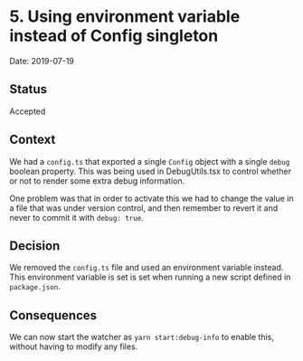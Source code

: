 # 5. Using environment variable instead of Config singleton

Date: 2019-07-19

## Status

Accepted

## Context

We had a `config.ts` that exported a single `Config` object with a single `debug` boolean property.
This was being used in DebugUtils.tsx to control whether or not to render some extra debug information.

One problem was that in order to activate this we had to change the value in a file that was under version control, and then remember to revert it and never to commit it with `debug: true`.

## Decision

We removed the `config.ts` file and used an environment variable instead. This environment variable is set is set when running a new script defined in `package.json`.

## Consequences

We can now start the watcher as `yarn start:debug-info` to enable this, without having to modify any files.
